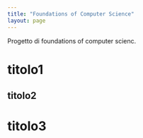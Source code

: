 ```yaml
---
title: "Foundations of Computer Science"
layout: page
---
```


Progetto di foundations of computer scienc.


# titolo1

## titolo2

# titolo3
